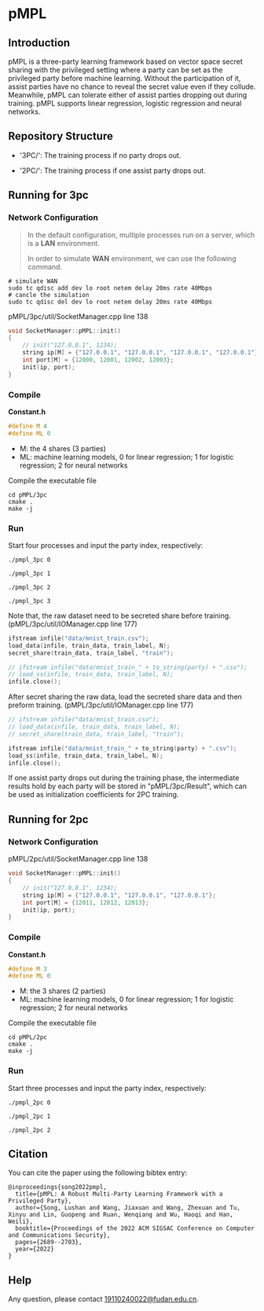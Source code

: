 # pMPL


## Introduction
pMPL is a three-party learning framework based on vector space secret sharing with the privileged setting where a party can be set as the privileged party before machine learning. Without the participation of it, assist parties have no chance to reveal the secret value even if they collude. Meanwhile, pMPL can tolerate either of assist parties dropping out during training.  pMPL supports linear regression, logistic regression and neural networks.

## Repository Structure
* '3PC/': The training process if no party drops out.

* '2PC/': The training process if one assist party drops out.


## Running for 3pc
### Network Configuration

> In the default configuration, multiple processes run on a server, which is a **LAN** environment.
>
> In order to simulate **WAN** environment,  we can use the following command.

```shell
# simulate WAN
sudo tc qdisc add dev lo root netem delay 20ms rate 40Mbps
# cancle the simulation
sudo tc qdisc del dev lo root netem delay 20ms rate 40Mbps
```

pMPL/3pc/util/SocketManager.cpp line 138

```c++
void SocketManager::pMPL::init()
{
    // init("127.0.0.1", 1234);
    string ip[M] = {"127.0.0.1", "127.0.0.1", "127.0.0.1", "127.0.0.1"}; 
    int port[M] = {12000, 12001, 12002, 12003}; 
    init(ip, port);
}
```

### Compile

**Constant.h**

```c++
#define M 4
#define ML 0
```

* M: the 4 shares (3 parties)
* ML: machine learning models, 0 for linear regression; 1 for logistic regression; 2 for neural networks


Compile the executable file

```shell
cd pMPL/3pc
cmake .
make -j
```

### Run

Start four processes and input the party index, respectively:

```shell
./pmpl_3pc 0
```

```shell
./pmpl_3pc 1
```

```shell
./pmpl_3pc 2
```

```shell
./pmpl_3pc 3
```

Note that, the raw dataset need to be secreted share before training.
(pMPL/3pc/util/IOManager.cpp line 177)
```c++
ifstream infile("data/mnist_train.csv");
load_data(infile, train_data, train_label, N);
secret_share(train_data, train_label, "train");

// ifstream infile("data/mnist_train_" + to_string(party) + ".csv");
// load_ss(infile, train_data, train_label, N);
infile.close();
```

After secret sharing the raw data, load the secreted share data and then preform training.
(pMPL/3pc/util/IOManager.cpp line 177)
```c++
// ifstream infile("data/mnist_train.csv");
// load_data(infile, train_data, train_label, N);
// secret_share(train_data, train_label, "train");

ifstream infile("data/mnist_train_" + to_string(party) + ".csv");
load_ss(infile, train_data, train_label, N);
infile.close();
```

If one assist party drops out during the training phase, the intermediate results hold by each party will be stored in "pMPL/3pc/Result", which can be used as initialization coefficients for 2PC training.

## Running for 2pc
### Network Configuration

pMPL/2pc/util/SocketManager.cpp line 138

```c++
void SocketManager::pMPL::init()
{
    // init("127.0.0.1", 1234);
    string ip[M] = {"127.0.0.1", "127.0.0.1", "127.0.0.1"};
    int port[M] = {12011, 12012, 12013};
    init(ip, port);
}
```

### Compile

**Constant.h**

```c++
#define M 3
#define ML 0
```

* M: the 3 shares (2 parties)
* ML: machine learning models, 0 for linear regression; 1 for logistic regression; 2 for neural networks


Compile the executable file

```shell
cd pMPL/2pc
cmake .
make -j
```

### Run

Start three processes and input the party index, respectively:

```shell
./pmpl_2pc 0
```

```shell
./pmpl_2pc 1
```

```shell
./pmpl_2pc 2
```


## Citation
You can cite the paper using the following bibtex entry:

```shell
@inproceedings{song2022pmpl,
  title={pMPL: A Robust Multi-Party Learning Framework with a Privileged Party},
  author={Song, Lushan and Wang, Jiaxuan and Wang, Zhexuan and Tu, Xinyu and Lin, Guopeng and Ruan, Wenqiang and Wu, Haoqi and Han, Weili},
  booktitle={Proceedings of the 2022 ACM SIGSAC Conference on Computer and Communications Security},
  pages={2689--2703},
  year={2022}
}
```


## Help

Any question, please contact 19110240022@fudan.edu.cn.
